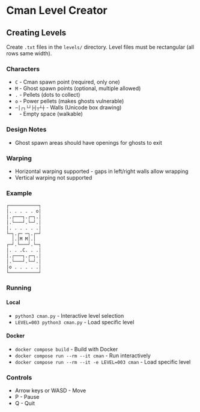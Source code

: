 # Cman Level Creator

## Creating Levels

Create `.txt` files in the `levels/` directory. Level files must be rectangular (all rows same width).

### Characters

- `C` - Cman spawn point (required, only one)
- `M` - Ghost spawn points (optional, multiple allowed)
- `.` - Pellets (dots to collect)
- `o` - Power pellets (makes ghosts vulnerable)
- `─│┌┐└┘├┤┬┴┼` - Walls (Unicode box drawing)
- ` ` - Empty space (walkable)

### Design Notes

- Ghost spawn areas should have openings for ghosts to exit

### Warping

- Horizontal warping supported - gaps in left/right walls allow wrapping
- Vertical warping not supported

### Example

``` txt
┌───────────┐
│. . . . . o│
│.┌───┐.┌─┐.│
│.└───┘.└─┘.│
│. . . . . .│
└─┐.┌─ ─┐.┌─┘
  │.│M M│.│  
┌─┘.└───┘.└─┐
│. . .C. . .│
│.┌───┐.┌─┐.│
│.└───┘.└─┘.│
│o . . . . .│
└───────────┘
```

### Running

#### Local
- `python3 cman.py` - Interactive level selection
- `LEVEL=003 python3 cman.py` - Load specific level

#### Docker
- `docker compose build` - Build with Docker
- `docker compose run --rm --it cman` - Run interactively
- `docker compose run --rm --it -e LEVEL=003 cman` - Load specific level

### Controls

- Arrow keys or WASD - Move
- P - Pause
- Q - Quit
